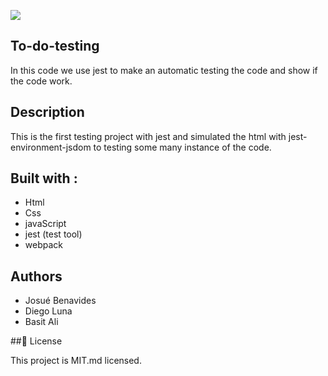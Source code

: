 ![](https://img.shields.io/badge/Microverse-blueviolet)

## To-do-testing

In this code we use jest to make an automatic testing the code and show if the code work.
## Description

This is the first testing project with jest and simulated the html with jest-environment-jsdom to testing some many instance of the code.

## Built with :

- Html
- Css
- javaScript
- jest (test tool)
- webpack
## Authors

- Josué Benavides
- Diego Luna
- Basit Ali

##📝 License

This project is MIT.md licensed.


